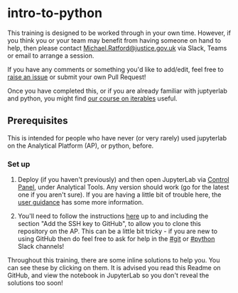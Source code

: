 # intro-to-python

This training is designed to be worked through in your own time. However, if you think you or your team may benefit from having someone on hand to help, then please contact Michael.Ratford@justice.gov.uk via Slack, Teams or email to arrange a session.

If you have any comments or something you'd like to add/edit, feel free to [raise an issue](https://github.com/moj-analytical-services/intro-to-python/issues) or submit your own Pull Request!

Once you have completed this, or if you are already familiar with juptyerlab and python, you might find [our course on iterables](https://github.com/moj-analytical-services/python-training-iterables) useful.

## Prerequisites

This is intended for people who have never (or very rarely) used jupyterlab on the Analytical Platform (AP), or python, before.

### Set up

1. Deploy (if you haven't previously) and then open JupyterLab via [Control Panel](https://controlpanel.services.analytical-platform.service.justice.gov.uk/), under Analytical Tools. Any version should work (go for the latest one if you aren't sure). If you are having a little bit of trouble here, the [user guidance](https://user-guidance.services.alpha.mojanalytics.xyz/tools/control-panel.html#control-panel) has some more information.

2. You'll need to follow the instructions [here](https://user-guidance.services.alpha.mojanalytics.xyz/github/set-up-github.html#jupyterlab) up to and including the section "Add the SSH key to GitHub", to allow you to clone this repository on the AP. This can be a little bit tricky - if you are new to using GitHub then do feel free to ask for help in the [#git](https://asdslack.slack.com/archives/C4VF9PRLK) or [#python](https://asdslack.slack.com/archives/C1Q09V86S) Slack channels!

Throughout this training, there are some inline solutions to help you. You can see these by clicking on them. It is advised you read this Readme on GitHub, and view the notebook in JupyterLab so you don't reveal the solutions too soon!

